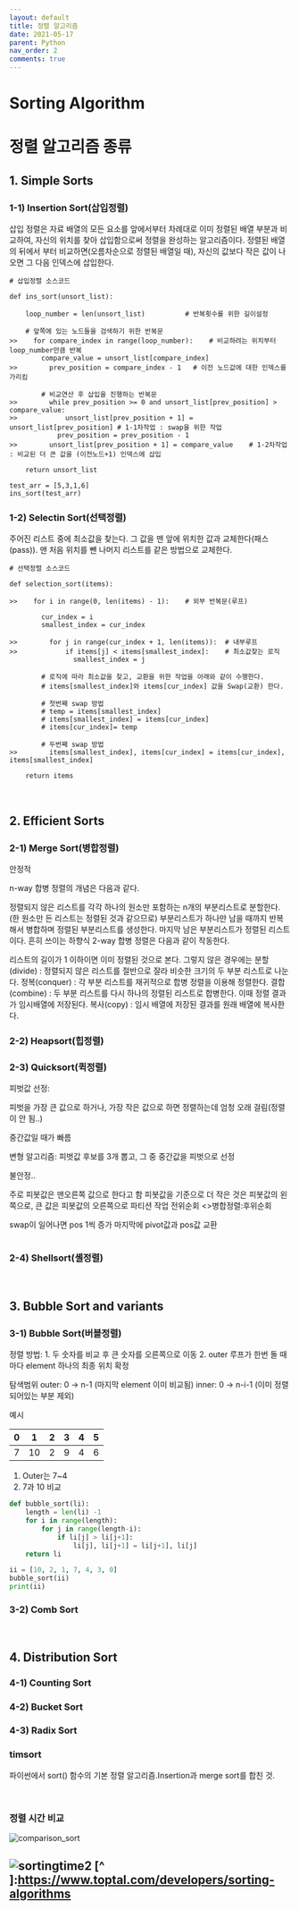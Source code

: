 ```yaml
---
layout: default
title: 정렬 알고리즘
date: 2021-05-17
parent: Python
nav_order: 2
comments: true
---
```


# Sorting Algorithm


# 정렬 알고리즘 종류

## 1. Simple Sorts
### 1-1) Insertion Sort(삽입정렬)
삽입 정렬은 자료 배열의 모든 요소를 앞에서부터 차례대로 이미 정렬된 배열 부분과 비교하여, 자신의 위치를 찾아 삽입함으로써 정렬을 완성하는 알고리즘이다. 정렬된 배열의 뒤에서 부터 비교하면(오름차순으로 정렬된 배열일 때), 자신의 값보다 작은 값이 나오면 그 다음 인덱스에 삽입한다.

```
# 삽입정렬 소스코드

def ins_sort(unsort_list):

    loop_number = len(unsort_list)          # 반복횟수를 위한 길이설정

    # 앞쪽에 있는 노드들을 검색하기 위한 반복문
>>    for compare_index in range(loop_number):    # 비교하려는 위치부터 loop_number만큼 반복
        compare_value = unsort_list[compare_index]  
>>        prev_position = compare_index - 1   # 이전 노드값에 대한 인덱스를 가리킴
        
        # 비교연산 후 삽입을 진행하는 반복문
>>        while prev_position >= 0 and unsort_list[prev_position] > compare_value:    
>>            unsort_list[prev_position + 1] = unsort_list[prev_position] # 1-1차작업 : swap을 위한 작업
            prev_position = prev_position - 1
>>        unsort_list[prev_position + 1] = compare_value    # 1-2차작업 : 비교된 더 큰 값을 (이전노드+1) 인덱스에 삽입

    return unsort_list
            
test_arr = [5,3,1,6]
ins_sort(test_arr)
```

### 1-2) Selectin Sort(선택정렬)
주어진 리스트 중에 최소값을 찾는다.
그 값을 맨 앞에 위치한 값과 교체한다(패스(pass)).
맨 처음 위치를 뺀 나머지 리스트를 같은 방법으로 교체한다.

```
# 선택정렬 소스코드

def selection_sort(items):
    
>>    for i in range(0, len(items) - 1):    # 외부 반복문(루프)

        cur_index = i
        smallest_index = cur_index
        
>>        for j in range(cur_index + 1, len(items)):  # 내부루프
>>            if items[j] < items[smallest_index]:    # 최소값찾는 로직
                smallest_index = j

        # 로직에 따라 최소값을 찾고, 교환을 위한 작업을 아래와 같이 수행한다.
        # items[smallest_index]와 items[cur_index] 값을 Swap(교환) 한다.

        # 첫번째 swap 방법
        # temp = items[smallest_index]
        # items[smallest_index] = items[cur_index]
        # items[cur_index]= temp 

        # 두번째 swap 방법
>>        items[smallest_index], items[cur_index] = items[cur_index], items[smallest_index]
 
    return items
```

<br>

## 2. Efficient Sorts
### 2-1) Merge Sort(병합정렬)

안정적

n-way 합병 정렬의 개념은 다음과 같다.

정렬되지 않은 리스트를 각각 하나의 원소만 포함하는 n개의 부분리스트로 분할한다. (한 원소만 든 리스트는 정렬된 것과 같으므로)
부분리스트가 하나만 남을 때까지 반복해서 병합하며 정렬된 부분리스트를 생성한다. 마지막 남은 부분리스트가 정렬된 리스트이다.
흔히 쓰이는 하향식 2-way 합병 정렬은 다음과 같이 작동한다.

리스트의 길이가 1 이하이면 이미 정렬된 것으로 본다. 그렇지 않은 경우에는
분할(divide) : 정렬되지 않은 리스트를 절반으로 잘라 비슷한 크기의 두 부분 리스트로 나눈다.
정복(conquer) : 각 부분 리스트를 재귀적으로 합병 정렬을 이용해 정렬한다.
결합(combine) : 두 부분 리스트를 다시 하나의 정렬된 리스트로 합병한다. 이때 정렬 결과가 임시배열에 저장된다.
복사(copy) : 임시 배열에 저장된 결과를 원래 배열에 복사한다.

### 2-2) Heapsort(힙정렬)
### 2-3) Quicksort(퀵정렬)

피벗값 선정:

피벗을 가장 큰 값으로 하거나, 가장 작은 값으로 하면 정렬하는데 엄청 오래 걸림(정렬이 안 됨..)

중간값일 때가 빠름

변형 알고리즘: 피벗값 후보를 3개 뽑고, 그 중 중간값을 피벗으로 선정

불안정..

주로 피봇값은 맨오른쪽 값으로 한다고 함
피봇값을 기준으로 더 작은 것은 피봇값의 왼쪽으로, 큰 값은 피봇값의 오른쪽으로 파티션 작업
전위순회 <>병합정렬:후위순회

swap이 일어나면 pos 1씩 증가
마지막에 pivot값과 pos값 교환

```python
```





### 2-4) Shellsort(셸정렬)

<br>

## 3. Bubble Sort and variants
### 3-1) Bubble Sort(버블정렬)
정렬 방법: 1. 두 숫자를 비교 후 큰 숫자를 오른쪽으로 이동
2. outer 루프가 한번 돌 때마다 element 하나의 최종 위치 확정

탐색범위
outer: 0 -> n-1 (마지막 element 이미 비교됨)
inner: 0 -> n-i-1 (이미 정렬되어있는 부분 제외)

예시

|0|1|2|3|4|5|
|--|--|--|--|--|--|
|7|10|2|9|4|6|

1) Outer는 7~4
2) 7과 10 비교 

```python
def bubble_sort(li):
    length = len(li) -1
    for i in range(length):
        for j in range(length-i):
            if li[j] > li[j+1]:
                li[j], li[j+1] = li[j+1], li[j]
    return li

ii = [10, 2, 1, 7, 4, 3, 0]
bubble_sort(ii)
print(ii)
```
### 3-2) Comb Sort

<br>

## 4. Distribution Sort

### 4-1) Counting Sort
### 4-2) Bucket Sort
### 4-3) Radix Sort



### timsort

파이썬에서 sort() 함수의 기본 정렬 알고리즘.Insertion과 merge sort를 합친 것.

<br>

### 정렬 시간 비교

![comparison_sort](https://github.com/terri1102/terri1102.github.io/blob/master/assets/images/comparison_sort.jpg?raw=true)

![sortingtime2](https://github.com/terri1102/terri1102.github.io/blob/master/assets/images/sortingtime2.gif?raw=true)
[^ ]:https://www.toptal.com/developers/sorting-algorithms
---







